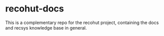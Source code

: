 # recohut-docs
This is a complementary repo for the recohut project, containing the docs and recsys knowledge base in general.
